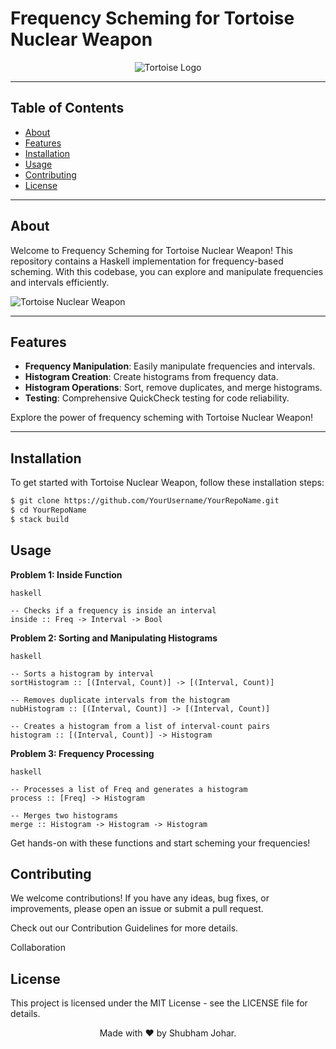 # Frequency Scheming for Tortoise Nuclear Weapon

<div align="center">
  <img src="https://github.com/YourUsername/YourRepoName/raw/main/assets/tortoise-logo.png" alt="Tortoise Logo">
</div>

---

## Table of Contents

- [About](#about)
- [Features](#features)
- [Installation](#installation)
- [Usage](#usage)
- [Contributing](#contributing)
- [License](#license)

---

## About

Welcome to Frequency Scheming for Tortoise Nuclear Weapon! This repository contains a Haskell implementation for frequency-based scheming. With this codebase, you can explore and manipulate frequencies and intervals efficiently.

![Tortoise Nuclear Weapon](https://github.com/YourUsername/YourRepoName/raw/main/assets/nuclear-weapon.gif)

---

## Features

- **Frequency Manipulation**: Easily manipulate frequencies and intervals.
- **Histogram Creation**: Create histograms from frequency data.
- **Histogram Operations**: Sort, remove duplicates, and merge histograms.
- **Testing**: Comprehensive QuickCheck testing for code reliability.

Explore the power of frequency scheming with Tortoise Nuclear Weapon!

---

## Installation

To get started with Tortoise Nuclear Weapon, follow these installation steps:

```bash
$ git clone https://github.com/YourUsername/YourRepoName.git
$ cd YourRepoName
$ stack build
```

## Usage

**Problem 1: Inside Function**

```
haskell

-- Checks if a frequency is inside an interval
inside :: Freq -> Interval -> Bool
```

**Problem 2: Sorting and Manipulating Histograms**

```
haskell

-- Sorts a histogram by interval
sortHistogram :: [(Interval, Count)] -> [(Interval, Count)]

-- Removes duplicate intervals from the histogram
nubHistogram :: [(Interval, Count)] -> [(Interval, Count)]

-- Creates a histogram from a list of interval-count pairs
histogram :: [(Interval, Count)] -> Histogram
```

**Problem 3: Frequency Processing**

```
haskell

-- Processes a list of Freq and generates a histogram
process :: [Freq] -> Histogram

-- Merges two histograms
merge :: Histogram -> Histogram -> Histogram
```

Get hands-on with these functions and start scheming your frequencies!

## Contributing

We welcome contributions! If you have any ideas, bug fixes, or improvements, please open an issue or submit a pull request.

Check out our Contribution Guidelines for more details.

Collaboration

## License

This project is licensed under the MIT License - see the LICENSE file for details.
<div align="center">
  Made with ❤️ by Shubham Johar.
</div>
